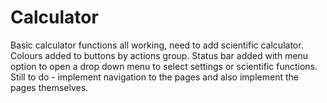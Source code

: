 # Calculator
Basic calculator functions all working, need to add scientific calculator. Colours added to buttons by actions group. Status bar added with menu option to open a drop down menu to select settings or scientific functions.
Still to do - implement navigation to the pages and also implement the pages themselves.
